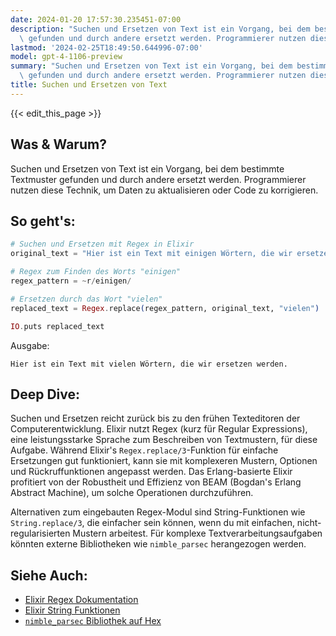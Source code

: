 ```yaml
---
date: 2024-01-20 17:57:30.235451-07:00
description: "Suchen und Ersetzen von Text ist ein Vorgang, bei dem bestimmte Textmuster\
  \ gefunden und durch andere ersetzt werden. Programmierer nutzen diese Technik,\u2026"
lastmod: '2024-02-25T18:49:50.644996-07:00'
model: gpt-4-1106-preview
summary: "Suchen und Ersetzen von Text ist ein Vorgang, bei dem bestimmte Textmuster\
  \ gefunden und durch andere ersetzt werden. Programmierer nutzen diese Technik,\u2026"
title: Suchen und Ersetzen von Text
---
```


{{< edit_this_page >}}

## Was & Warum?
Suchen und Ersetzen von Text ist ein Vorgang, bei dem bestimmte Textmuster gefunden und durch andere ersetzt werden. Programmierer nutzen diese Technik, um Daten zu aktualisieren oder Code zu korrigieren.

## So geht's:
```elixir
# Suchen und Ersetzen mit Regex in Elixir
original_text = "Hier ist ein Text mit einigen Wörtern, die wir ersetzen werden."

# Regex zum Finden des Worts "einigen"
regex_pattern = ~r/einigen/

# Ersetzen durch das Wort "vielen"
replaced_text = Regex.replace(regex_pattern, original_text, "vielen")

IO.puts replaced_text
```
Ausgabe:
```
Hier ist ein Text mit vielen Wörtern, die wir ersetzen werden.
```

## Deep Dive:
Suchen und Ersetzen reicht zurück bis zu den frühen Texteditoren der Computerentwicklung. Elixir nutzt Regex (kurz für Regular Expressions), eine leistungsstarke Sprache zum Beschreiben von Textmustern, für diese Aufgabe. Während Elixir's `Regex.replace/3`-Funktion für einfache Ersetzungen gut funktioniert, kann sie mit komplexeren Mustern, Optionen und Rückruffunktionen angepasst werden. Das Erlang-basierte Elixir profitiert von der Robustheit und Effizienz von BEAM (Bogdan's Erlang Abstract Machine), um solche Operationen durchzuführen.

Alternativen zum eingebauten Regex-Modul sind String-Funktionen wie `String.replace/3`, die einfacher sein können, wenn du mit einfachen, nicht-regularisierten Mustern arbeitest. Für komplexe Textverarbeitungsaufgaben könnten externe Bibliotheken wie `nimble_parsec` herangezogen werden.

## Siehe Auch:
- [Elixir Regex Dokumentation](https://hexdocs.pm/elixir/Regex.html)
- [Elixir String Funktionen](https://hexdocs.pm/elixir/String.html)
- [`nimble_parsec` Bibliothek auf Hex](https://hex.pm/packages/nimble_parsec)
